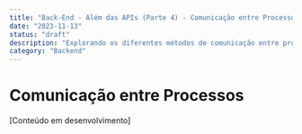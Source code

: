 ```yaml
---
title: "Back-End - Além das APIs (Parte 4) - Comunicação entre Processos"
date: "2023-11-13"
status: "draft"
description: "Explorando os diferentes métodos de comunicação entre processos em sistemas operacionais"
category: "Backend"
---
```


# Comunicação entre Processos

[Conteúdo em desenvolvimento]